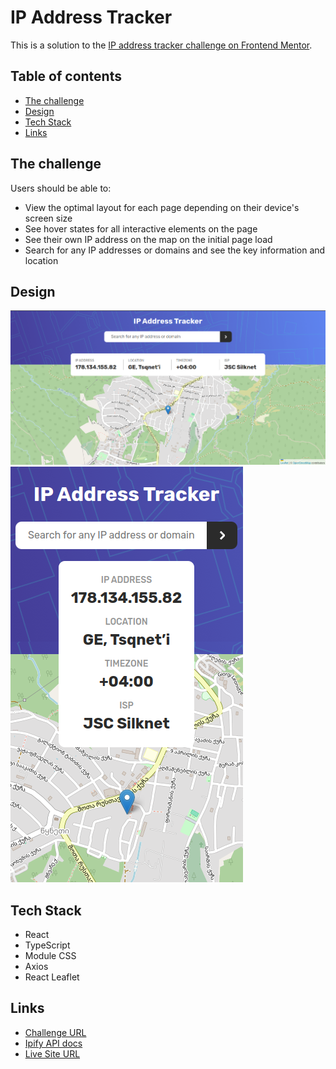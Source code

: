 # IP Address Tracker

This is a solution to the [IP address tracker challenge on Frontend Mentor](https://www.frontendmentor.io/challenges/ip-address-tracker-I8-0yYAH0).

## Table of contents

- [The challenge](#the-challenge)
- [Design](#design)
- [Tech Stack](#tech-stack)
- [Links](#links)

## The challenge

Users should be able to:

- View the optimal layout for each page depending on their device's screen size
- See hover states for all interactive elements on the page
- See their own IP address on the map on the initial page load
- Search for any IP addresses or domains and see the key information and location

## Design

![](./readme-assets/desktop-design.png)
![](./readme-assets/mobile-design.png)

## Tech Stack

- React
- TypeScript
- Module CSS
- Axios
- React Leaflet

## Links

- [Challenge URL](https://www.frontendmentor.io/challenges/ip-address-tracker-I8-0yYAH0)
- [Ipify API docs](https://geo.ipify.org/docs)
- [Live Site URL](https://07-ip-address-tracker.vercel.app/)
